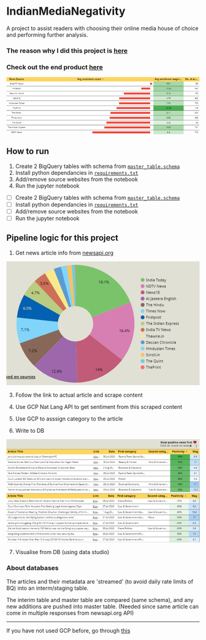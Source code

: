 # IndianMediaNegativity
A project to assist readers with choosing their online media house of choice and performing further analysis.

### The reason why I did this project is [here](https://medium.com/@swahareddy/if-it-bleeds-it-leads-a4739cee9284?sk=1bd0b0fcfc6cdca266aca86467bbf590)

### Check out the end product [here](https://datastudio.google.com/reporting/319d07ad-3499-46ab-b140-4cdfd7df55b4)

<img src="https://github.com/swahareddy/IndianMediaNegativity/blob/master/Readme%20images/firsttable.png" >

## How to run
1. Create 2 BigQuery tables with schema from [`master_table.schema`](https://github.com/swahareddy/IndianMediaNegativity/blob/master/master_table.schema)
2. Install python dependancies in [`requirements.txt`](https://github.com/swahareddy/IndianMediaNegativity/blob/master/requirements.txt)
3. Add/remove source websites from the notebook
4. Run the jupyter notebook


- [ ] Create 2 BigQuery tables with schema from [`master_table.schema`](https://github.com/swahareddy/IndianMediaNegativity/blob/master/master_table.schema)
- [ ] Install python dependancies in [`requirements.txt`](https://github.com/swahareddy/IndianMediaNegativity/blob/master/requirements.txt)
- [ ] Add/remove source websites from the notebook
- [ ] Run the jupyter notebook

## Pipeline logic for this project
1. Get news article info from [newsapi.org](https://)
<img src="https://github.com/swahareddy/IndianMediaNegativity/blob/master/Readme%20images/organisations.png">

3. Follow the link to actual article and scrape content

4. Use GCP Nat Lang  API to get sentiment from this scraped content

5. Use GCP to asssign category to the article

6. Write to DB
<img src="https://github.com/swahareddy/IndianMediaNegativity/blob/master/Readme%20images/psotiive.png">
<img src="https://github.com/swahareddy/IndianMediaNegativity/blob/master/Readme%20images/negative.png">

7. Visualise from DB (using data studio)


### About databases
The articles and their metadata are 'streamed' (to avoid daily rate limits of BQ) into an interm/staging table. 

The interim table and master table are compared (same schema), and any new additions are pushed into master table. (Needed since same article can come in multiple responses from newsapi.org API) 
_________________
If you have not used GCP before, go through [this](https://github.com/swahareddy/IndianMediaNegativity/blob/master/gcp_guide.md)
